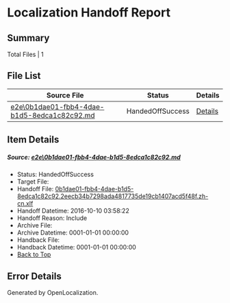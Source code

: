 # <a name='report-top'></a> Localization Handoff Report

## Summary
 Total Files | 1

## File List
 Source File | Status | Details 
 ----------- | ------ | ------- 
 [e2e\0b1dae01-fbb4-4dae-b1d5-8edca1c82c92.md](https://github.com/OpenLocalizationTestOrg/ol-test0/blob/71f5af2982b904ed66b0ab23b38c1d7d502b5e59/e2e/0b1dae01-fbb4-4dae-b1d5-8edca1c82c92.md) | HandedOffSuccess | [Details](#40c206b14f66a769f1f660de11f1e570d7b3b1a31)

## Item Details
##### <a name='40c206b14f66a769f1f660de11f1e570d7b3b1a31'></a> Source: [e2e\0b1dae01-fbb4-4dae-b1d5-8edca1c82c92.md](https://github.com/OpenLocalizationTestOrg/ol-test0/blob/71f5af2982b904ed66b0ab23b38c1d7d502b5e59/e2e/0b1dae01-fbb4-4dae-b1d5-8edca1c82c92.md)
* Status: HandedOffSuccess
* Target File: 
* Handoff File: [0b1dae01-fbb4-4dae-b1d5-8edca1c82c92.2eecb34b7298ada4817735de19cb1407acd5f48f.zh-cn.xlf](https://github.com/OpenLocalizationTestOrg/ol-test0-handoff/blob/fbc1d83e9ba9f21db16d49c6594bedbc781ce9c9/ol-handoff/OpenLocalizationTestOrg/ol-test0-zhcn/qimu/ht/0b1dae01-fbb4-4dae-b1d5-8edca1c82c92.2eecb34b7298ada4817735de19cb1407acd5f48f.zh-cn.xlf)
* Handoff Datetime: 2016-10-10 03:58:22
* Handoff Reason: Include
* Archive File: 
* Archive Datetime: 0001-01-01 00:00:00
* Handback File: 
* Handback Datetime: 0001-01-01 00:00:00
* [Back to Top](#report-top)


## Error Details

Generated by OpenLocalization.
